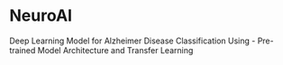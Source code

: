 # NeuroAI

Deep Learning Model for Alzheimer Disease Classification Using - Pre-trained Model Architecture and Transfer Learning
